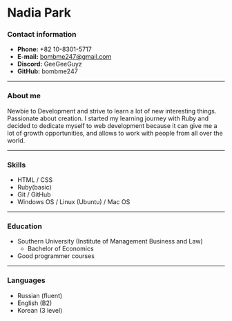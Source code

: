 # Nadia Park

### Contact information
* **Phone:** +82 10-8301-5717
* **E-mail:** bombme247@gmail.com
* **Discord:** GeeGeeGuyz
* **GitHub:** bombme247


*************
### About me
Newbie to Development and strive to learn a lot of new interesting things. Passionate about creation. I started my learning journey with Ruby and decided to dedicate myself to web development because it can give me a lot of growth opportunities, and allows to work with people from all over the world. 


*************
### Skills
* HTML / CSS
* Ruby(basic)
* Git / GitHub
* Windows OS / Linux (Ubuntu) / Mac OS


************
### Education
* Southern University (Institute of Management Business and Law)
    - Bachelor of Economics
* Good programmer courses


************
### Languages
* Russian (fluent)
* English (B2)
* Korean (3 level)
